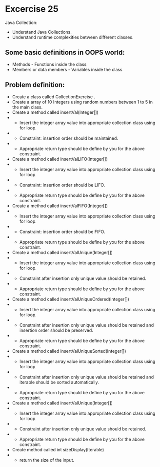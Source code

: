 # Excercise 25

Java Collection:
- Understand Java Collections.
- Understand runtime complexities between different classes.

## Some basic definitions in OOPS world:

* Methods - Functions inside the class
* Members or data members - Variables inside the class

## Problem definition:

- Create a class called CollectionExercise .
- Create a array of 10 Integers using random numbers between 1 to 5 in the main class.
- Create a method called insertVal(Integer[]) 
- - Insert the integer array value into appropriate collection class using for loop.
- - Constraint: insertion order should be maintained.
- - Appropriate return type should be define by you for the above constraint.
- Create a method called insertValLIFO(Integer[])
- - Insert the integer array value into appropriate collection class using for loop.
- - Constraint: insertion order should be LIFO.
- - Appropriate return type should be define by you for the above constraint.
- Create a method called insertValFIFO(Integer[])
- - Insert the integer array value into appropriate collection class using for loop.
- - Constraint: insertion order should be FIFO.
- - Appropriate return type should be define by you for the above constraint.
- Create a method called insertValUnique(Integer[])
- - Insert the integer array value into appropriate collection class using for loop.
- - Constraint after insertion only unique value should be retained.
- - Appropriate return type should be define by you for the above constraint.       
- Create a method called insertValUniqueOrdered(Integer[])
- - Insert the integer array value into appropriate collection class using for loop.
- - Constraint after insertion only unique value should be retained and insertion order should be preserved.
- - Appropriate return type should be define by you for the above constraint. 
- Create a method called insertValUniqueSorted(Integer[])
- - Insert the integer array value into appropriate collection class using for loop.
- - Constraint after insertion only unique value should be retained and iterable should be sorted automatically.
- - Appropriate return type should be define by you for the above constraint.
- Create a method called insertValUnique(Integer[])
- - Insert the integer array value into appropriate collection class using for loop.
- - Constraint after insertion only unique value should be retained.
- - Appropriate return type should be define by you for the above constraint. 
- Create method called int sizeDisplay(Iterable)
-  - return the size of the input.
